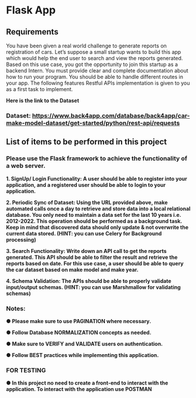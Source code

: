 # **Flask App**
## **Requirements**

You have been given a real world challenge to generate reports on registration of cars. Let’s
suppose a small startup wants to build this app which would help the end user to search and view
the reports generated. Based on this use case, you got the opportunity to join this startup as a
backend Intern. You must provide clear and complete documentation about how to run your
program. You should be able to handle different routes in your app. The following features
Restful APIs implementation is given to you as a first task to implement.


**Here is the link to the Dataset**
### Dataset: https://www.back4app.com/database/back4app/car-make-model-dataset/get-started/python/rest-api/requests


## **List of items to be performed in this project**
### **Please use the Flask framework to achieve the functionality of a web server.**

**1. SignUp/ Login Functionality: A user should be able to register into your application, and a registered user should be able to login to your application.**

**2. Periodic Sync of Dataset: Using the URL provided above, make automated calls once a day to retrieve and store data into a local relational database. You only need to maintain a data set for the last 10 years i.e. 2012-2022. This operation should be performed as a background task. Keep in mind that discovered data should only update & not overwrite the current data stored. (HINT: you can use Celery for Background processing)**
 
**3. Search Functionality: Write down an API call to get the reports generated. This API should be able to filter the result and retrieve the reports based on date. For this use case, a user should be able to query the car dataset based on make model and make year.**

**4. Schema Validation: The APIs should be able to properly validate input/output schemas. (HINT: you can use Marshmallow for validating schemas)**

### **Notes:**
  **● Please make sure to use PAGINATION where necessary.**

  **● Follow Database NORMALIZATION concepts as needed.**

  **● Make sure to VERIFY and VALIDATE users on authentication.**
  
  **● Follow BEST practices while implementing this application.**

### **FOR TESTING**
**● In this project no need to create a front-end to interact with the application. To interact with the application use POSTMAN**